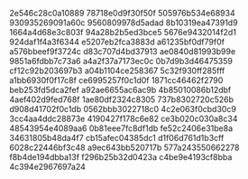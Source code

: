 2e546c28c0a10889
78718e0d9f30f50f
505976b534e68934
930935269091a60c
9560809978d5adad
8b10319ea47391d9
1664a4d68e3c803f
94a28b2b5ed3bce5
5676e9432014f2d1
924daf1f4a3f6344
e5207eb2fca3883d
a61235bf0df79f0f
a576bbeef9f3724c
d83c707d4bd37913
ae0840d81993b99e
9851a6fdbb7c73a6
a4a2f37a7173ec0c
0b7d9b3d46475359
cf12c92b203697b3
a04b1104ce258367
5c32f930ff285fff
a1bb6930f0f17c8f
ce6995257f0c1d0f
1871cc46462f2790
beb253fd5dca2fef
a92ae6655ac6ac9b
4b85010086b12dbf
4aef402d9fed768f
1ae80df2324c8305
737b8302720c526b
d908d41702f0c1db
0562bbb3022718c0
4c2e063f0cbd30c9
3cc4aa4ddc28873e
4190427f178c6e82
ce3b020c030a8c34
48543954e4089aa6
0b81eee7fc8df1db
fe52c2406e31be8a
34631805b48da4f7
cb15afec04385dc1
d1f06d761d1b3cff
6028c22446bf3c48
a9ec643bb520717b
577a243550662278
f8b4de194dbba13f
f296b25b32d0423a
c4be9e4193cf8bba
4c394e2967697a24
